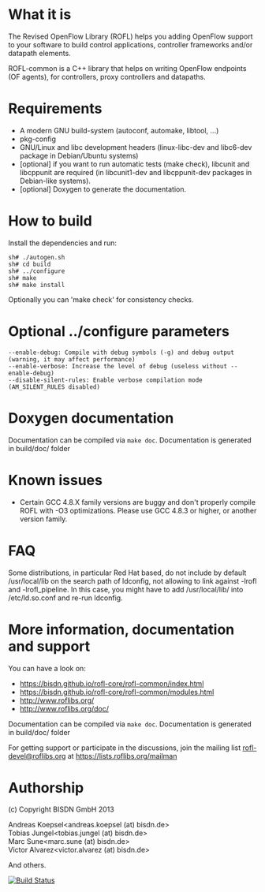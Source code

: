 
What it is
==========

The Revised OpenFlow Library (ROFL) helps you adding OpenFlow support to your software to build control applications, controller frameworks and/or datapath elements.

ROFL-common is a C++ library that helps on writing OpenFlow endpoints (OF agents), for controllers, proxy controllers and datapaths.

Requirements
============

- A modern GNU build-system (autoconf, automake, libtool, ...)
- pkg-config
- GNU/Linux and libc development headers (linux-libc-dev and libc6-dev package in Debian/Ubuntu systems)
- [optional] if you want to run automatic tests (make check), libcunit and libcppunit are required (in libcunit1-dev and libcppunit-dev packages in Debian-like systems).
- [optional] Doxygen to generate the documentation.

How to build
============

Install the dependencies and run:

	sh# ./autogen.sh  
	sh# cd build  
	sh# ../configure  
	sh# make  
	sh# make install  

Optionally you can 'make check' for consistency checks.

Optional ../configure parameters
================================

	--enable-debug: Compile with debug symbols (-g) and debug output (warning, it may affect performance)  
	--enable-verbose: Increase the level of debug (useless without --enable-debug)  
	--disable-silent-rules: Enable verbose compilation mode (AM_SILENT_RULES disabled)

Doxygen documentation
================================
Documentation can be compiled via `make doc`. Documentation is generated in build/doc/ folder

Known issues
================================

* Certain GCC 4.8.X family versions are buggy and don't properly compile ROFL with -O3 optimizations. Please use GCC 4.8.3 or higher, or another version family.

FAQ
===

Some distributions, in particular Red Hat based, do not include by default /usr/local/lib on the search path of ldconfig, not allowing to link against -lrofl and -lrofl_pipeline. In this case, you might have to add /usr/local/lib/ into /etc/ld.so.conf and re-run ldconfig.

More information, documentation and support
===========================================

You can have a look on: 

* https://bisdn.github.io/rofl-core/rofl-common/index.html
* https://bisdn.github.io/rofl-core/rofl-common/modules.html
* http://www.roflibs.org/
* http://www.roflibs.org/doc/

Documentation can be compiled via `make doc`. Documentation is generated in build/doc/ folder

For getting support or participate in the discussions, join the mailing list rofl-devel@roflibs.org at https://lists.roflibs.org/mailman

Authorship
==========

(c) Copyright BISDN GmbH 2013

Andreas Koepsel<andreas.koepsel (at) bisdn.de>  
Tobias Jungel<tobias.jungel (at) bisdn.de>  
Marc Sune<marc.sune (at) bisdn.de>  
Victor Alvarez<victor.alvarez (at) bisdn.de>  

And others.

[![Build Status](https://travis-ci.org/bisdn/rofl-common.svg?branch=stable)](https://travis-ci.org/bisdn/rofl-common)
